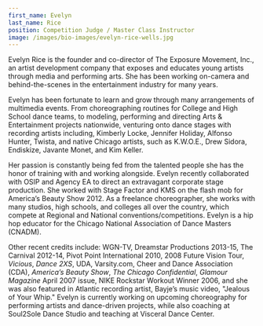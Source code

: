 ```yaml
---
first_name: Evelyn
last_name: Rice
position: Competition Judge / Master Class Instructor
image: /images/bio-images/evelyn-rice-wells.jpg
---
```


Evelyn Rice is the founder and co-director of The Exposure Movement, Inc., an artist development company that exposes and educates young artists through media and performing arts. She has been working on-camera and behind-the-scenes in the entertainment industry for many years.

Evelyn has been fortunate to learn and grow through many arrangements of multimedia events. From choreographing routines for College and High School dance teams, to modeling, performing and directing Arts & Entertainment projects nationwide, venturing onto dance stages with recording artists including, Kimberly Locke, Jennifer Holiday, Alfonso Hunter, Twista, and native Chicago artists, such as K.W.O.E., Drew Sidora, Endiskize, Javante Monet, and Kim Keller.

Her passion is constantly being fed from the talented people she has the honor of training with and working alongside. Evelyn recently collaborated with OSIP and Agency EA to direct an extravagant corporate stage production. She worked with Stage Factor and KMS on the flash mob for America’s Beauty Show 2012. As a freelance choreographer, she works with many studios, high schools, and colleges all over the country, which compete at Regional and National conventions/competitions. Evelyn is a hip hop educator for the Chicago National Association of Dance Masters (CNADM).

Other recent credits include: WGN-TV, Dreamstar Productions 2013-15, The Carnival 2012-14, Pivot Point International 2010, 2008 Future Vision Tour, *Vicious*, *Dance 2XS*, UDA, Varsity.com, Cheer and Dance Association (CDA), *America’s Beauty Show*, *The Chicago Confidential*, *Glamour Magazine* April 2007 issue, NIKE Rockstar Workout Winner 2006, and she was also featured in Atlantic recording artist, Bayje’s music video, "Jealous of Your Whip." Evelyn is currently working on upcoming choreography for performing artists and dance-driven projects, while also coaching at Soul2Sole Dance Studio and teaching at Visceral Dance Center.
